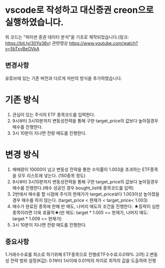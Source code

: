 # vscode로 작성하고 대신증권 creon으로 실행하였습니다.
위 코드는 "파이썬 증권 데이터 분석"을 기초로 제작되었습니다.(링크: https://bit.ly/30Yg38v)
관련영상 https://www.youtube.com/watch?v=5bTxyBeOVkA

## 변경사항
유튜브에 있는 기존 버전과 다르게 저만의 방식을 추가하였습니다.

# 기존 방식 
1. 관심이 있는 주식의 ETF 종목코드를 입력한다.
2. 9시부터 3시10분까지 변동성전략을 통해 구한 target_price의 값보다 높아질경우 매수를 진행한다.
3. 3시 10분이 지나면 전량 매도를 진행한다.

# 변경 방식
1. 매매량이 10000이 넘고 변동성 전략을 통한 수익률이 1.003을 초과하는 ETF종목을 모두 리스트에 넣는다. (150종목 정도)
2. 9시부터 3시10분까지 변동성전략을 통해 구한 target_price의 값보다 높아질경우 매수를 진행한다.(매수 성공인 경우 bought_list에 종목코드를 입력)
3. 2번에서 매수를 할 시점에 주식의 현재가가 target_price보다 1.003이상 높아졌을 경우 매수를 하지 않는다. (target_price < 현재가 < target_price< 1.003)
4. 매수가 완료된 종목에 한해 반 매도, 나머지 매도의 조건을 진행한다. ★등락이 심한 종목이라면 더욱 효율적★(반 매도: target * 1.005 <= 현재가, 나머지 매도: target * 1.009 <= 현재가)
5. 3시 10분이 지나면 전량 매도를 진행한다.



## 중요사항
1.거래수수료를 최소로 하기위해 ETF종목으로 진행(ETF수수료:0.019% 고려)
2.변동성 전략 범위 설정(K값): 0.1부터 1사이에 0.01씩의 차이로 최적의 값을 도출하여 진행

